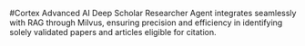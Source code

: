 #Cortex
Advanced AI Deep Scholar Researcher Agent integrates seamlessly with RAG through Milvus, ensuring precision and efficiency in identifying solely validated papers and articles eligible for citation. 
